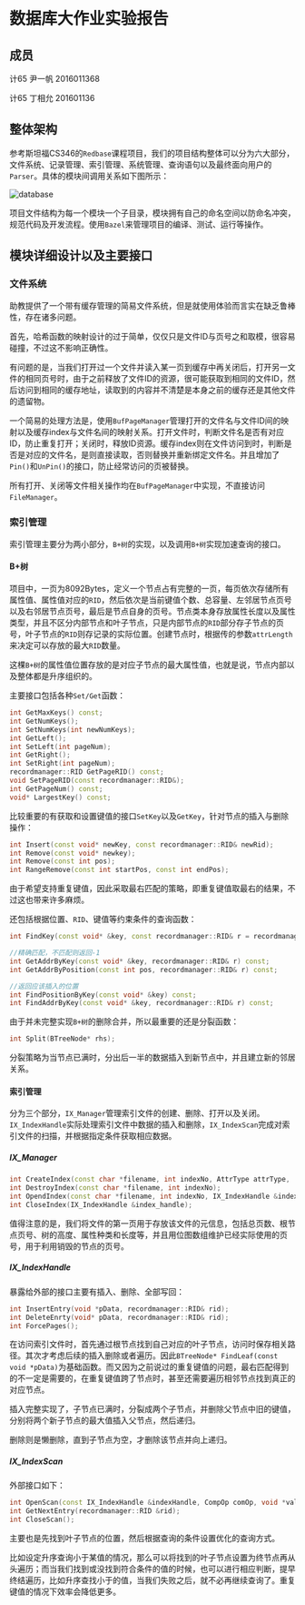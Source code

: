 # 数据库大作业实验报告

## 成员

计65	尹一帆	2016011368

计65	丁相允	201601136

## 整体架构

参考斯坦福CS346的`Redbase`课程项目，我们的项目结构整体可以分为六大部分，文件系统、记录管理、索引管理、系统管理、查询语句以及最终面向用户的`Parser`。具体的模块间调用关系如下图所示：

![database](C:\Users\paolino\Desktop\database.png)

项目文件结构为每一个模块一个子目录，模块拥有自己的命名空间以防命名冲突，规范代码及开发流程。使用`Bazel`来管理项目的编译、测试、运行等操作。

## 模块详细设计以及主要接口

### 文件系统

助教提供了一个带有缓存管理的简易文件系统，但是就使用体验而言实在缺乏鲁棒性，存在诸多问题。

首先，哈希函数的映射设计的过于简单，仅仅只是文件ID与页号之和取模，很容易碰撞，不过这不影响正确性。

有问题的是，当我们打开过一个文件并读入某一页到缓存中再关闭后，打开另一文件的相同页号时，由于之前释放了文件ID的资源，很可能获取到相同的文件ID，然后访问到相同的缓存地址，读取到的内容并不清楚是本身之前的缓存还是其他文件的遗留物。

一个简易的处理方法是，使用`BufPageManager`管理打开的文件名与文件ID间的映射以及缓存index与文件名间的映射关系。打开文件时，判断文件名是否有对应ID，防止重复打开；关闭时，释放ID资源。缓存index则在文件访问到时，判断是否是对应的文件名，是则直接读取，否则替换并重新绑定文件名。并且增加了`Pin()`和`UnPin()`的接口，防止经常访问的页被替换。

所有打开、关闭等文件相关操作均在`BufPageManager`中实现，不直接访问`FileManager`。

### 索引管理

索引管理主要分为两小部分，`B+树`的实现，以及调用`B+树`实现加速查询的接口。

#### B+树

项目中，一页为8092Bytes，定义一个节点占有完整的一页，每页依次存储所有属性值、属性值对应的`RID`，然后依次是当前键值个数、总容量、左邻居节点页号以及右邻居节点页号，最后是节点自身的页号。节点类本身存放属性长度以及属性类型，并且不区分内部节点和叶子节点，只是内部节点的`RID`部分存子节点的页号，叶子节点的`RID`则存记录的实际位置。创建节点时，根据传的参数`attrLength`来决定可以存放的最大`RID`数量。

这棵`B+树`的属性值位置存放的是对应子节点的最大属性值，也就是说，节点内部以及整体都是升序组织的。

主要接口包括各种`Set/Get`函数：

```c++
int GetMaxKeys() const;
int GetNumKeys();
int SetNumKeys(int newNumKeys);
int GetLeft();
int SetLeft(int pageNum);
int GetRight();
int SetRight(int pageNum);
recordmanager::RID GetPageRID() const;
void SetPageRID(const recordmanager::RID&);
int GetPageNum() const;
void* LargestKey() const;
```

比较重要的有获取和设置键值的接口`SetKey`以及`GetKey`，针对节点的插入与删除操作：

```c++
int Insert(const void* newKey, const recordmanager::RID& newRid);
int Remove(const void* newkey);
int Remove(const int pos);
int RangeRemove(const int startPos, const int endPos);
```

由于希望支持重复键值，因此采取最右匹配的策略，即重复键值取最右的结果，不过这也带来许多麻烦。

还包括根据位置、`RID`、键值等约束条件的查询函数：

```c++
int FindKey(const void* &key, const recordmanager::RID& r = recordmanager::RID(-1,-1)) const;

//精确匹配，不匹配则返回-1
int GetAddrByKey(const void* &key, recordmanager::RID& r) const;
int GetAddrByPosition(const int pos, recordmanager::RID& r) const;

//返回应该插入的位置
int FindPositionByKey(const void* &key) const;
int FindAddrByKey(const void* &key, recordmanager::RID& r) const;
```

由于并未完整实现`B+树`的删除合并，所以最重要的还是分裂函数：

```c++
int Split(BTreeNode* rhs);
```

分裂策略为当节点已满时，分出后一半的数据插入到新节点中，并且建立新的邻居关系。

#### 索引管理

分为三个部分，`IX_Manager`管理索引文件的创建、删除、打开以及关闭。`IX_IndexHandle`实际处理索引文件中数据的插入和删除，`IX_IndexScan`完成对索引文件的扫描，并根据指定条件获取相应数据。

##### IX_Manager

```c++
int CreateIndex(const char *filename, int indexNo, AttrType attrType,  int attrLength);
int DestroyIndex(const char *filename, int indexNo);
int OpendIndex(const char *filename, int indexNo, IX_IndexHandle &index_handle);
int CloseIndex(IX_IndexHandle &index_handle);
```

值得注意的是，我们将文件的第一页用于存放该文件的元信息，包括总页数、根节点页号、树的高度、属性种类和长度等，并且用位图数组维护已经实际使用的页号，用于利用销毁的节点的页号。

##### IX_IndexHandle

暴露给外部的接口主要有插入、删除、全部写回：

```c++
int InsertEntry(void *pData, recordmanager::RID& rid);
int DeleteEnrty(void* pData, recordmanager::RID& rid);
int ForcePages();
```

在访问索引文件时，首先通过根节点找到自己对应的叶子节点，访问时保存相关路径。其次才考虑后续的插入删除或者遍历。因此`BTreeNode* FindLeaf(const void *pData)`为基础函数。而又因为之前说过的重复键值的问题，最右匹配得到的不一定是需要的，在重复键值跨了节点时，甚至还需要遍历相邻节点找到真正的对应节点。

插入完整实现了，子节点已满时，分裂成两个子节点，并删除父节点中旧的键值，分别将两个新子节点的最大值插入父节点，然后递归。

删除则是懒删除，直到子节点为空，才删除该节点并向上递归。

##### IX_IndexScan

外部接口如下：

```c++
int OpenScan(const IX_IndexHandle &indexHandle, CompOp comOp, void *value, bool desc=false);
int GetNextEntry(recordmanager::RID &rid);
int CloseScan();
```

主要也是先找到叶子节点的位置，然后根据查询的条件设置优化的查询方式。

比如设定升序查询小于某值的情况，那么可以将找到的叶子节点设置为终节点再从头遍历；而当我们找到或没找到符合条件的值的时候，也可以进行相应判断，提早终结遍历，比如升序查找小于的值，当我们失败之后，就不必再继续查询了。重复键值的情况下效率会降低更多。

